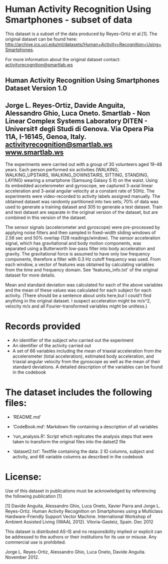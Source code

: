 Human Activity Recognition Using Smartphones - subset of data
==================================================================
This dataset is a subset of the data produced by Reyes-Ortiz et al.[1]. The original dataset can be found here:
http://archive.ics.uci.edu/ml/datasets/Human+Activity+Recognition+Using+Smartphones.

For more information about the original dataset contact: activityrecognition@smartlab.ws 


Human Activity Recognition Using Smartphones Dataset
Version 1.0
------------------------------------------------------------------
Jorge L. Reyes-Ortiz, Davide Anguita, Alessandro Ghio, Luca Oneto.
Smartlab - Non Linear Complex Systems Laboratory
DITEN - Universit‡ degli Studi di Genova.
Via Opera Pia 11A, I-16145, Genoa, Italy.
activityrecognition@smartlab.ws
www.smartlab.ws
------------------------------------------------------------------

The experiments were carried out with a group of 30 volunteers aged 19-48 years. Each person performed six activities (WALKING, WALKING_UPSTAIRS, WALKING_DOWNSTAIRS, SITTING, STANDING, LAYING) wearing a smartphone (Samsung Galaxy S II) on the waist. Using its embedded accelerometer and gyroscope, we captured 3-axial linear acceleration and 3-axial angular velocity at a constant rate of 50Hz. The experiments were video-recorded to activity labels assigned manually. The obtained dataset was randomly partitioned into two sets; 70% of data was used to generate a training dataset and 305 to generate a test dataset. Train and test dataset are separate in the original version of the dataset, but are combined in this version of the dataset.

The sensor signals (accelerometer and gyroscope) were pre-processed by applying noise filters and then sampled in fixed-width sliding windows of 2.56 sec and 50% overlap (128 readings/window). The sensor acceleration signal, which has gravitational and body motion components, was separated using a Butterworth low-pass filter into body acceleration and gravity. The gravitational force is assumed to have only low frequency components, therefore a filter with 0.3 Hz cutoff frequency was used. From each window, a vector of features was obtained by calculating variables from the time and frequency domain. See 'features_info.txt' of the original dataset for more details.

Mean and standard deviation was calculated for each of the above variables and the mean of these values was calculated for each subject for each activity. (There should be a sentence about units here,but I could’t find anything in the original dataset. I suspect acceleration might be m/s^2, velocity m/s and all Fourier-transformed variables might be unitless.)

Records provided
======================================

- An identifier of the subject who carried out the experiment
- An identifier of the activity carried out
- A set of 66 variables including the mean of triaxial acceleration from the accelerometer (total acceleration), estimated body acceleration, and triaxial angular velocity from the gyroscope as well as the mean of their standard deviations. A detailed description of the variables can be found in the codebook

The dataset includes the following files:
=========================================

- ‘README.md’

- ‘CodeBook.md’: Markdown file containing a description of all variables

- ‘run_analysis.R’: Script which replicates the analysis steps that were taken to transform the original files into the datset2 file

- ‘dataset2.txt’: Textfile containing the data: 2 ID columns, subject and activity, and 66 variable columns as described in the codebook


License:
========
Use of this dataset in publications must be acknowledged by referencing the following publication [1] 

[1] Davide Anguita, Alessandro Ghio, Luca Oneto, Xavier Parra and Jorge L. Reyes-Ortiz. Human Activity Recognition on Smartphones using a Multiclass Hardware-Friendly Support Vector Machine. International Workshop of Ambient Assisted Living (IWAAL 2012). Vitoria-Gasteiz, Spain. Dec 2012

This dataset is distributed AS-IS and no responsibility implied or explicit can be addressed to the authors or their institutions for its use or misuse. Any commercial use is prohibited.

Jorge L. Reyes-Ortiz, Alessandro Ghio, Luca Oneto, Davide Anguita. November 2012.
